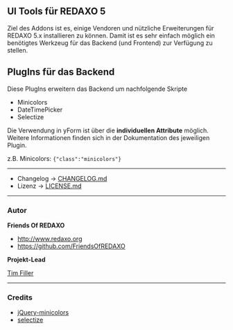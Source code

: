 ## UI Tools für REDAXO 5

Ziel des Addons ist es, einige Vendoren und nützliche Erweiterungen für REDAXO 5.x installieren zu können. Damit ist es sehr einfach möglich ein benötigtes Werkzeug für das Backend (und Frontend) zur Verfügung zu stellen.

## PlugIns für das Backend

Diese PlugIns erweitern das Backend um nachfolgende Skripte

- Minicolors
- DateTimePicker
- Selectize

Die Verwendung in yForm ist über die **individuellen Attribute** möglich.  
Weitere Informationen finden sich in der Dokumentation des jeweiligen Plugin.

z.B. Minicolors: `{"class":"minicolors"}`

___
* Changelog -> [CHANGELOG.md](CHANGELOG.md)
* Lizenz ->  [LICENSE.md](LICENSE.md)


---

### Autor

**Friends Of REDAXO**

* http://www.redaxo.org
* https://github.com/FriendsOfREDAXO

**Projekt-Lead**

[Tim Filler](https://github.com/elricco)

___
### Credits

- [jQuery-minicolors](https://github.com/claviska/jquery-minicolors)
- [selectize](https://github.com/selectize/selectize.js/)
